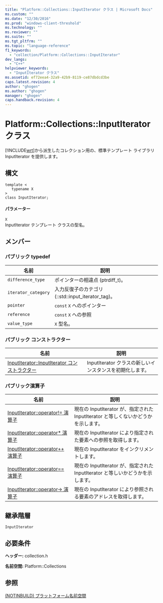 ```yaml
---
title: "Platform::Collections::InputIterator クラス | Microsoft Docs"
ms.custom: ""
ms.date: "12/30/2016"
ms.prod: "windows-client-threshold"
ms.technology: ""
ms.reviewer: ""
ms.suite: ""
ms.tgt_pltfrm: ""
ms.topic: "language-reference"
f1_keywords: 
  - "collection/Platform::Collections::InputIterator"
dev_langs: 
  - "C++"
helpviewer_keywords: 
  - "InputIterator クラス"
ms.assetid: ef72eea4-32a9-42b9-8119-ce87dbdcd3be
caps.latest.revision: 4
author: "ghogen"
ms.author: "ghogen"
manager: "ghogen"
caps.handback.revision: 4
---
```

# Platform::Collections::InputIterator クラス
[!INCLUDE[wrt](../cppcx/includes/wrt-md.md)]から派生したコレクション用の、標準テンプレート ライブラリ InputIterator を提供します。  
  
## 構文  
  
```  
template <  
   typename X  
>  
class InputIterator;  
```  
  
#### パラメーター  
 `X`  
 InputIterator テンプレート クラスの型名。  
  
## メンバー  
  
### パブリック typedef  
  
|名前|説明|  
|--------|--------|  
|`difference_type`|ポインターの相違点 \(ptrdiff\_t\)。|  
|`iterator_category`|入力反復子のカテゴリ \(::std::input\_iterator\_tag\)。|  
|`pointer`|`const` `X` へのポインター|  
|`reference`|`const` `X` への参照|  
|`value_type`|`X` 型名。|  
  
### パブリック コンストラクター  
  
|名前|説明|  
|--------|--------|  
|[InputIterator::InputIterator コンストラクター](../cppcx/inputiterator-inputiterator-constructor.md)|InputIterator クラスの新しいインスタンスを初期化します。|  
  
### パブリック演算子  
  
|名前|説明|  
|--------|--------|  
|[InputIterator::operator\!\= 演算子](../cppcx/inputiterator-operator-inequality-operator.md)|現在の InputIterator が、指定された InputIterator と等しくないかどうかを示します。|  
|[InputIterator::operator\* 演算子](../cppcx/inputiterator-operator-decrementoperator.md)|現在の InputIterator により指定された要素への参照を取得します。|  
|[InputIterator::operator\+\+ 演算子](../cppcx/inputiterator-operator-increment-operator.md)|現在の InputIterator をインクリメントします。|  
|[InputIterator::operator\=\= 演算子](../cppcx/inputiterator-operator-equality-operator.md)|現在の InputIterator が、指定された InputIterator と等しいかどうかを示します。|  
|[InputIterator::operator\-\> 演算子](../cppcx/inputiterator-operator-arrow-operator.md)|現在の InputIterator により参照される要素のアドレスを取得します。|  
  
## 継承階層  
 `InputIterator`  
  
## 必要条件  
 **ヘッダー:** collection.h  
  
 **名前空間:** Platform::Collections  
  
## 参照  
 [\(NOTINBUILD\) プラットフォーム名前空間](http://msdn.microsoft.com/ja-jp/f3ce3eab-028c-4204-ba9f-9ab8af17c8c4)